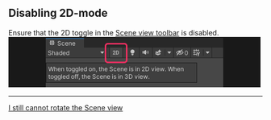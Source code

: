 ## Disabling 2D-mode

Ensure that the 2D toggle in the [Scene view toolbar](https://docs.unity3d.com/Manual/ViewModes.html) is disabled.  
![2D Scene View Toggle](scene-view-2d-toggle.png)  

---

[I still cannot rotate the Scene view](Scene%20View%20Gizmo.md)
